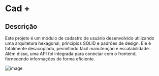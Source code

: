 # Cad +
## Descrição
Este projeto é um módulo de cadastro de usuário desenvolvido utilizando uma arquitetura hexagonal, princípios SOLID e padrões de design. Ele é totalmente desacoplado, permitindo fácil manutenção e escalabilidade. Além disso, uma API foi integrada para conectar com o frontend, fornecendo informações de forma eficiente.


![image](https://github.com/user-attachments/assets/4f6e7019-15d7-4f17-886c-b319479322fc)
